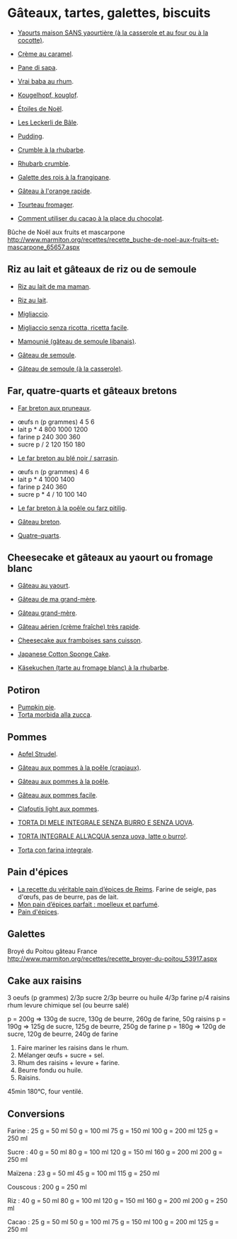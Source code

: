 # Gâteaux, tartes, galettes, biscuits

 * [Yaourts maison SANS yaourtière (à la casserole et au four ou à la cocotte)](https://www.marmiton.org/recettes/recette_yaourts-maison-sans-yaourtiere-a-la-casserole-et-au-four-ou-a-la-cocotte_24394.aspx).
 * [Crème au caramel](https://www.marmiton.org/recettes/recette_creme-au-caramel_27061.aspx).

 * [Pane di sapa](https://www.ricettedisardegna.it/pani-saba/).

 * [Vrai baba au rhum](https://www.marmiton.org/recettes/recette_vrai-baba-au-rhum_17689.aspx).

 * [Kougelhopf, kouglof](https://www.recettes-alsace.fr/kougelhopf-kouglof/).

 * [Étoiles de Noël](https://noel.tourisme-alsace.com/fr/idees-de-recettes-de-noel/pain-epices.html).
 * [Les Leckerli de Bâle](http://misstamkitchenette.com/les-leckerli-de-bale/#.Wj92CyOZOHo).

 * [Pudding](https://www.marmiton.org/recettes/recette_le-pudding-de-quand-j-etais-p-tite_31801.aspx).

 * [Crumble à la rhubarbe](https://www.marmiton.org/recettes/recette_crumble-a-la-rhubarbe_29261.aspx).
 * [Rhubarb crumble](https://www.bbcgoodfood.com/recipes/rhubarb-crumble).

 * [Galette des rois à la frangipane](http://www.marmiton.org/recettes/recette_galette-des-rois-a-la-frangipane_20147.aspx).

 * [Gâteau à l'orange rapide](http://www.marmiton.org/recettes/recette_gateau-a-l-orange-rapide_13489.aspx#d57983-p3).

 * [Tourteau fromager](https://www.accueil-vendee.com/recettes/le-tourteau-fromager/).

 * [Comment utiliser du cacao à la place du chocolat](https://fr.wikihow.com/utiliser-du-cacao-%C3%A0-la-place-du-chocolat).

Bûche de Noël aux fruits et mascarpone				http://www.marmiton.org/recettes/recette_buche-de-noel-aux-fruits-et-mascarpone_65657.aspx	

## Riz au lait et gâteaux de riz ou de semoule

 * [Riz au lait de ma maman](https://www.marmiton.org/recettes/recette_riz-au-lait-de-ma-maman_20380.aspx).
 * [Riz au lait](https://lacuisinedannie.20minutes.fr/recette-riz-au-lait-165.html).

 * [Migliaccio](http://ricette.giallozafferano.it/Migliaccio.html).
 * [Migliaccio senza ricotta, ricetta facile](https://www.youtube.com/watch?v=BZJw_wZ6n2w).
 * [Mamounié (gâteau de semoule libanais)](https://www.marmiton.org/recettes/recette_mamounie-gateau-de-semoule-libanais_59693.aspx).
 * [Gâteau de semoule](http://www.marmiton.org/recettes/recette_gateau-de-semoule_24969.aspx).
 * [Gâteau de semoule (à la casserole)](http://www.marmiton.org/recettes/recette_gateau-de-semoule-a-la-casserole_43864.aspx).

## Far, quatre-quarts et gâteaux bretons

 * [Far breton aux pruneaux](http://www.marmiton.org/recettes/recette_far-breton-aux-pruneaux_19101.aspx).
  + œufs    n (p grammes)   4    5    6
  + lait    p * 4         800 1000 1200
  + farine  p             240  300  360
  + sucre   p / 2         120  150  180
 * [Le far breton au blé noir / sarrasin](http://www.recettes-bretonnes.fr/gateaux-bretons/far-breton-ble-noir.html).
  + œufs    n (p grammes)   4    6
  + lait    p * 4        1000 1400
  + farine  p             240  360
  + sucre   p * 4 / 10    100  140
 * [Le far breton à la poêle ou farz pitilig](http://www.recettes-bretonnes.fr/gateaux-bretons/far-poele-farz-pitilig.html).

 * [Gâteau breton](https://www.marmiton.org/recettes/recette_gateau-breton_21004.aspx).

 * [Quatre-quarts](http://www.recettes-bretonnes.fr/gateaux-bretons/quatre-quarts-breton.html).

## Cheesecake et gâteaux au yaourt ou fromage blanc

 * [Gâteau au yaourt](http://www.marmiton.org/recettes/recette_gateau-au-yaourt_12719.aspx).
 * [Gâteau de ma grand-mère](https://www.marmiton.org/recettes/recette_gateau-de-ma-grand-mere_17731.aspx).
 * [Gâteau grand-mère](https://cuisine.journaldesfemmes.fr/recette/344653-gateau-grand-mere).
 * [Gâteau aérien (crème fraîche) très rapide](https://www.marmiton.org/recettes/recette_gateau-aerien-creme-fraiche-tres-rapide_314416.aspx).

 * [Cheesecake aux framboises sans cuisson](https://www.cuisineaz.com/recettes/cheesecake-aux-framboises-sans-cuisson-80993.aspx).

 * [Japanese Cotton Sponge Cake](https://www.youtube.com/watch?v=PFUC4UZ8cNw).

 * [Käsekuchen (tarte au fromage blanc) à la rhubarbe](https://www.visit.alsace/recettes/tarte-au-fromage-blanc-a-la-rhubarbe/).

## Potiron

 * [Pumpkin pie](https://www.simplyrecipes.com/recipes/suzannes_old_fashioned_pumpkin_pie/).
 * [Torta morbida alla zucca](https://ricette.giallozafferano.it/Torta-morbida-alla-zucca.html).

## Pommes

 * [Apfel Strudel](http://ricette.giallozafferano.it/Strudel-di-mele.html).
 * [Gâteau aux pommes à la poêle (crapiaux)](https://cuisine.journaldesfemmes.fr/recette/1003991-le-crapiaux-gateau-aux-pommes-a-la-poele).
 * [Gâteau aux pommes à la poêle](https://www.marmiton.org/recettes/recette_gateau-aux-pommes-a-la-poele_25684.aspx).
 * [Gâteau aux pommes facile](https://www.marmiton.org/recettes/recette_gateau-aux-pommes-facile_13493.aspx).
 * [Clafoutis light aux pommes](https://www.marmiton.org/recettes/recette_clafoutis-light-aux-pommes_14926.aspx).
 * [TORTA DI MELE INTEGRALE SENZA BURRO E SENZA UOVA](https://blog.giallozafferano.it/maniamore/torta-di-mele-con-farina-integrale/).

 * [TORTA INTEGRALE ALL’ACQUA senza uova, latte o burro!](https://blog.giallozafferano.it/maniamore/torta-integrale-all-acqua/).
 * [Torta con farina integrale](https://ricette.giallozafferano.it/Torta-con-farina-integrale.html).

## Pain d'épices

 * [La recette du véritable pain d’épices de Reims](https://www.jujube-en-cuisine.fr/veritable-pain-epices/). Farine de seigle, pas d'œufs, pas de beurre, pas de lait.
 * [Mon pain d’épices parfait : moelleux et parfumé](https://www.lesepicesrient.fr/12/2013/mon-pain-d-epices-parfait-moelleux-parfume/).
 * [Pain d'épices](https://www.marmiton.org/recettes/recette_pain-d-epices_11087.aspx).

## Galettes

Broyé du Poitou	gâteau	France		http://www.marmiton.org/recettes/recette_broyer-du-poitou_53917.aspx	

## Cake aux raisins

3 oeufs (p grammes)
2/3p sucre
2/3p beurre ou huile
4/3p farine
p/4 raisins
rhum
levure chimique
sel (ou beurre salé)

p = 200g => 130g de sucre, 130g de beurre, 260g de farine, 50g raisins
p = 190g => 125g de sucre, 125g de beurre, 250g de farine
p = 180g => 120g de sucre, 120g de beurre, 240g de farine

1. Faire mariner les raisins dans le rhum.
2. Mélanger œufs + sucre + sel.
3. Rhum des raisins + levure + farine.
4. Beurre fondu ou huile.
5. Raisins.

45min 180°C, four ventilé.

## Conversions

Farine : 25 g = 50 ml
50 g = 100 ml
75 g = 150 ml
100 g = 200 ml
125 g = 250 ml

Sucre : 40 g = 50 ml
80 g = 100 ml
120 g = 150 ml
160 g = 200 ml
200 g = 250 ml

Maïzena : 23 g = 50 ml
45 g = 100 ml
115 g = 250 ml

Couscous : 200 g = 250 ml

Riz : 40 g = 50 ml
80 g = 100 ml
120 g = 150 ml
160 g = 200 ml
200 g = 250 ml

Cacao : 25 g = 50 ml
50 g = 100 ml
75 g = 150 ml
100 g = 200 ml
125 g = 250 ml
